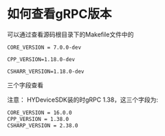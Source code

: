 # 如何查看gRPC版本

可以通过查看源码根目录下的Makefile文件中的

```
CORE_VERSION = 7.0.0-dev

CPP_VERSION=1.18.0-dev

CSHARR_VERSION=1.18.0-dev
```

三个字段查看

注意：
HYDeviceSDK装的时gRPC 1.38，这三个字段为:

```bash
CORE_VERSION = 16.0.0
CPP_VERSION = 1.38.0
CSHARP_VERSION = 2.38.0
```